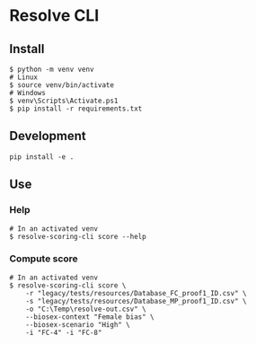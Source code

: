# Resolve CLI



## Install

```shell
$ python -m venv venv
# Linux
$ source venv/bin/activate
# Windows
$ venv\Scripts\Activate.ps1
$ pip install -r requirements.txt
```



## Development

```shell
pip install -e .
```



## Use

### Help

```shell
# In an activated venv
$ resolve-scoring-cli score --help
```

### Compute score

```shell
# In an activated venv
$ resolve-scoring-cli score \
    -r "legacy/tests/resources/Database_FC_proof1_ID.csv" \
    -s "legacy/tests/resources/Database_MP_proof1_ID.csv" \
    -o "C:\Temp\resolve-out.csv" \
    --biosex-context "Female bias" \
    --biosex-scenario "High" \
    -i "FC-4" -i "FC-8"
```
